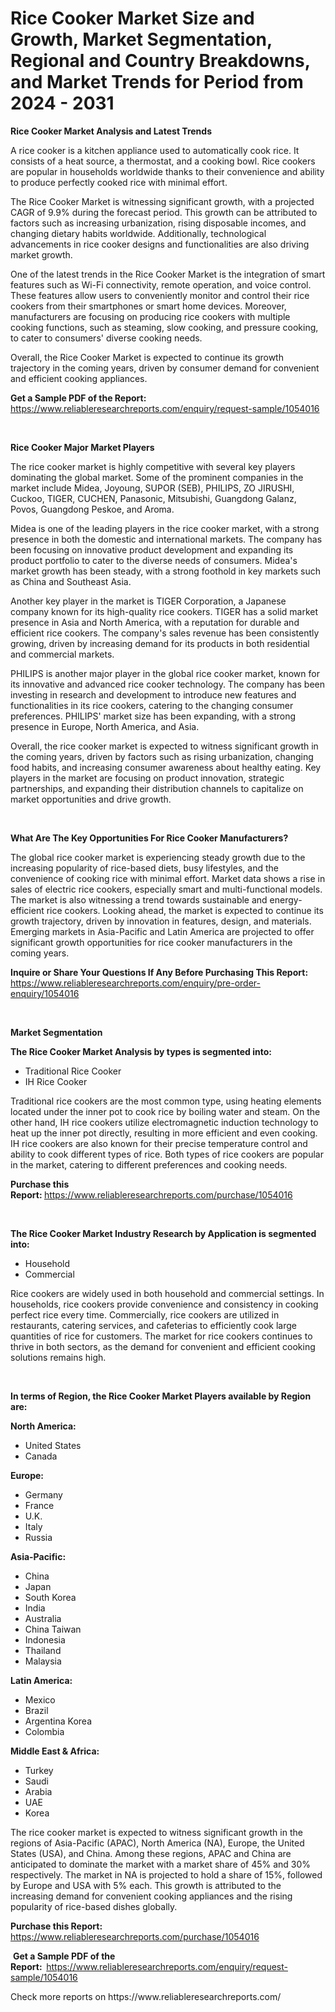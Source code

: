 <p><h1>Rice Cooker Market Size and Growth, Market Segmentation, Regional and Country Breakdowns, and Market Trends for Period from 2024 -  2031</h1></p><p><strong>Rice Cooker Market Analysis and Latest Trends</strong></p>
<p><p>A rice cooker is a kitchen appliance used to automatically cook rice. It consists of a heat source, a thermostat, and a cooking bowl. Rice cookers are popular in households worldwide thanks to their convenience and ability to produce perfectly cooked rice with minimal effort.</p><p>The Rice Cooker Market is witnessing significant growth, with a projected CAGR of 9.9% during the forecast period. This growth can be attributed to factors such as increasing urbanization, rising disposable incomes, and changing dietary habits worldwide. Additionally, technological advancements in rice cooker designs and functionalities are also driving market growth.</p><p>One of the latest trends in the Rice Cooker Market is the integration of smart features such as Wi-Fi connectivity, remote operation, and voice control. These features allow users to conveniently monitor and control their rice cookers from their smartphones or smart home devices. Moreover, manufacturers are focusing on producing rice cookers with multiple cooking functions, such as steaming, slow cooking, and pressure cooking, to cater to consumers' diverse cooking needs.</p><p>Overall, the Rice Cooker Market is expected to continue its growth trajectory in the coming years, driven by consumer demand for convenient and efficient cooking appliances.</p></p>
<p><strong>Get a Sample PDF of the Report:&nbsp;</strong> <a href="https://www.reliableresearchreports.com/enquiry/request-sample/1054016">https://www.reliableresearchreports.com/enquiry/request-sample/1054016</a></p>
<p>&nbsp;</p>
<p><strong>Rice Cooker Major Market Players</strong></p>
<p><p>The rice cooker market is highly competitive with several key players dominating the global market. Some of the prominent companies in the market include Midea, Joyoung, SUPOR (SEB), PHILIPS, ZO JIRUSHI, Cuckoo, TIGER, CUCHEN, Panasonic, Mitsubishi, Guangdong Galanz, Povos, Guangdong Peskoe, and Aroma.</p><p>Midea is one of the leading players in the rice cooker market, with a strong presence in both the domestic and international markets. The company has been focusing on innovative product development and expanding its product portfolio to cater to the diverse needs of consumers. Midea's market growth has been steady, with a strong foothold in key markets such as China and Southeast Asia.</p><p>Another key player in the market is TIGER Corporation, a Japanese company known for its high-quality rice cookers. TIGER has a solid market presence in Asia and North America, with a reputation for durable and efficient rice cookers. The company's sales revenue has been consistently growing, driven by increasing demand for its products in both residential and commercial markets.</p><p>PHILIPS is another major player in the global rice cooker market, known for its innovative and advanced rice cooker technology. The company has been investing in research and development to introduce new features and functionalities in its rice cookers, catering to the changing consumer preferences. PHILIPS' market size has been expanding, with a strong presence in Europe, North America, and Asia.</p><p>Overall, the rice cooker market is expected to witness significant growth in the coming years, driven by factors such as rising urbanization, changing food habits, and increasing consumer awareness about healthy eating. Key players in the market are focusing on product innovation, strategic partnerships, and expanding their distribution channels to capitalize on market opportunities and drive growth.</p></p>
<p>&nbsp;</p>
<p><strong>What Are The Key Opportunities For Rice Cooker Manufacturers?</strong></p>
<p><p>The global rice cooker market is experiencing steady growth due to the increasing popularity of rice-based diets, busy lifestyles, and the convenience of cooking rice with minimal effort. Market data shows a rise in sales of electric rice cookers, especially smart and multi-functional models. The market is also witnessing a trend towards sustainable and energy-efficient rice cookers. Looking ahead, the market is expected to continue its growth trajectory, driven by innovation in features, design, and materials. Emerging markets in Asia-Pacific and Latin America are projected to offer significant growth opportunities for rice cooker manufacturers in the coming years.</p></p>
<p><strong>Inquire or Share Your Questions If Any Before Purchasing This Report:</strong> <a href="https://www.reliableresearchreports.com/enquiry/pre-order-enquiry/1054016">https://www.reliableresearchreports.com/enquiry/pre-order-enquiry/1054016</a></p>
<p>&nbsp;</p>
<p><strong>Market Segmentation</strong></p>
<p><strong>The Rice Cooker Market Analysis by types is segmented into:</strong></p>
<p><ul><li>Traditional Rice Cooker</li><li>IH Rice Cooker</li></ul></p>
<p><p>Traditional rice cookers are the most common type, using heating elements located under the inner pot to cook rice by boiling water and steam. On the other hand, IH rice cookers utilize electromagnetic induction technology to heat up the inner pot directly, resulting in more efficient and even cooking. IH rice cookers are also known for their precise temperature control and ability to cook different types of rice. Both types of rice cookers are popular in the market, catering to different preferences and cooking needs.</p></p>
<p><strong>Purchase this Report:&nbsp;</strong><a href="https://www.reliableresearchreports.com/purchase/1054016">https://www.reliableresearchreports.com/purchase/1054016</a></p>
<p>&nbsp;</p>
<p><strong>The Rice Cooker Market Industry Research by Application is segmented into:</strong></p>
<p><ul><li>Household</li><li>Commercial</li></ul></p>
<p><p>Rice cookers are widely used in both household and commercial settings. In households, rice cookers provide convenience and consistency in cooking perfect rice every time. Commercially, rice cookers are utilized in restaurants, catering services, and cafeterias to efficiently cook large quantities of rice for customers. The market for rice cookers continues to thrive in both sectors, as the demand for convenient and efficient cooking solutions remains high.</p></p>
<p>&nbsp;</p>
<p><strong>In terms of Region, the Rice Cooker Market Players available by Region are:</strong></p>
<p>
    <p> <strong> North America: </strong>
        <ul>
            <li>United States</li>
            <li>Canada</li>
        </ul>
        </p> 
    <p> <strong> Europe: </strong>
        <ul>
            <li>Germany</li>
            <li>France</li>
            <li>U.K.</li>
            <li>Italy</li>
            <li>Russia</li>
        </ul>
        </p> 
    <p> <strong> Asia-Pacific: </strong>
        <ul>
            <li>China</li>
            <li>Japan</li>
            <li>South Korea</li>
            <li>India</li>
            <li>Australia</li>
            <li>China Taiwan</li>
            <li>Indonesia</li>
            <li>Thailand</li>
            <li>Malaysia</li>
        </ul>
        </p> 
    <p> <strong> Latin America: </strong>
        <ul>
            <li>Mexico</li>
            <li>Brazil</li>
            <li>Argentina Korea</li>
            <li>Colombia</li>
        </ul>
        </p> 
    <p> <strong> Middle East & Africa: </strong>
        <ul>
            <li>Turkey</li>
            <li>Saudi</li>
            <li>Arabia</li>
            <li>UAE</li>
            <li>Korea</li>
        </ul>
    </p>
    </p>
<p><p>The rice cooker market is expected to witness significant growth in the regions of Asia-Pacific (APAC), North America (NA), Europe, the United States (USA), and China. Among these regions, APAC and China are anticipated to dominate the market with a market share of 45% and 30% respectively. The market in NA is projected to hold a share of 15%, followed by Europe and USA with 5% each. This growth is attributed to the increasing demand for convenient cooking appliances and the rising popularity of rice-based dishes globally.</p></p>
<p><strong>Purchase this Report: </strong><a href="https://www.reliableresearchreports.com/purchase/1054016">https://www.reliableresearchreports.com/purchase/1054016</a></p>
<p>&nbsp;<strong>Get a Sample PDF of the Report:&nbsp;&nbsp;</strong><a href="https://www.reliableresearchreports.com/enquiry/request-sample/1054016">https://www.reliableresearchreports.com/enquiry/request-sample/1054016</a></p>
<p><strong></strong></p>
<p>Check more reports on https://www.reliableresearchreports.com/</p>